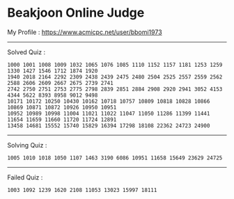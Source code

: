 # Beakjoon Online Judge

My Profile : https://www.acmicpc.net/user/bbomi1973

---

Solved Quiz : 
```
1000 1001 1008 1009 1032 1065 1076 1085 1110 1152 1157 1181 1253 1259 1330 1427 1546 1712 1874 1920
1940 2018 2164 2292 2309 2438 2439 2475 2480 2504 2525 2557 2559 2562 2588 2606 2609 2667 2675 2739 2741
2742 2750 2751 2753 2775 2798 2839 2851 2884 2908 2920 2941 3052 4153 4344 5622 8393 8958 9012 9498 
10171 10172 10250 10430 10162 10718 10757 10809 10818 10828 10866 10869 10871 10872 10926 10950 10951
10952 10989 10998 11004 11021 11022 11047 11050 11286 11399 11441 11654 11659 11660 11720 11724 12891
13458 14681 15552 15740 15829 16394 17298 18108 22362 24723 24900
```

---

Solving Quiz :
```
1005 1010 1018 1050 1107 1463 3190 6086 10951 11658 15649 23629 24725
```

---

Failed Quiz :
```
1003 1092 1239 1620 2108 11053 13023 15997 18111
```